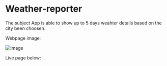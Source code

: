# Weather-reporter

The subject App is able to show up to 5 days weahter details based on the city been choosen. 

Webpage image: 

![image](https://user-images.githubusercontent.com/109995670/214149682-d5cfebdc-088b-4c48-915f-9253a1f9edca.png)

Live page below: 



